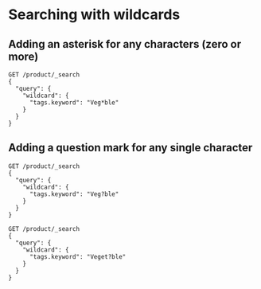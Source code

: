 # Searching with wildcards

## Adding an asterisk for any characters (zero or more)

```
GET /product/_search
{
  "query": {
    "wildcard": {
      "tags.keyword": "Veg*ble"
    }
  }
}
```

## Adding a question mark for any single character

```
GET /product/_search
{
  "query": {
    "wildcard": {
      "tags.keyword": "Veg?ble"
    }
  }
}
```

```
GET /product/_search
{
  "query": {
    "wildcard": {
      "tags.keyword": "Veget?ble"
    }
  }
}
```